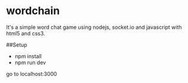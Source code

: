 # wordchain
It's a simple word chat game using nodejs, socket.io and javascript with html5 and css3.

##Setup

  * npm install
  * npm run dev

go to localhost:3000
